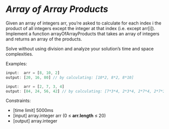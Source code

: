 _Array of Array Products_
=========================

Given an array of integers arr, you’re asked to calculate for each index i the product of all integers except the integer at that index (i.e. except arr[i]). Implement a function arrayOfArrayProducts that takes an array of integers and returns an array of the products.

Solve without using division and analyze your solution’s time and space complexities.

Examples:

```javascript
input:  arr = [8, 10, 2]
output: [20, 16, 80] // by calculating: [10*2, 8*2, 8*10]

input:  arr = [2, 7, 3, 4]
output: [84, 24, 56, 42] // by calculating: [7*3*4, 2*3*4, 2*7*4, 2*7*3]
```

Constraints:
- [time limit] 5000ms
- [input] array.integer arr (0 ≤ **arr.length** ≤ 20)
- [output] array.integer
